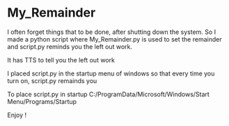 # My_Remainder


I often forget things that to be done, after shutting down the system. So I made a python script 
where My_Remainder.py is used to set the remainder 
and 
script.py reminds you the left out work. 

It has TTS to tell you the left out work

I placed script.py in the startup menu of windows so that every time you turn on, script.py remainds you 

To place script.py in startup
C:/ProgramData/Microsoft/Windows/Start Menu/Programs/Startup

Enjoy !
